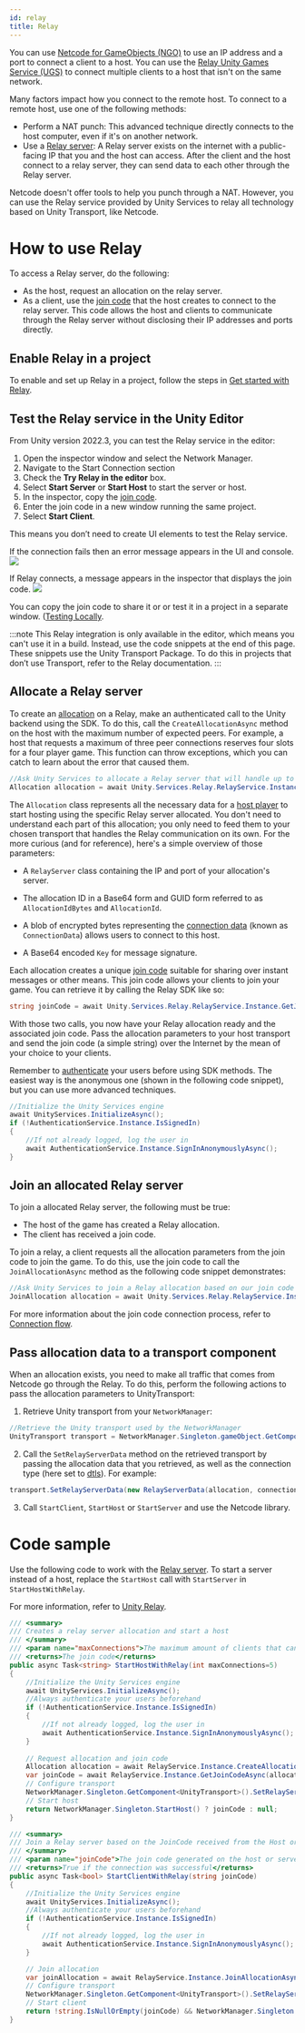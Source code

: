 ```yaml
---
id: relay
title: Relay
---
```


You can use [Netcode for GameObjects (NGO)](https://docs-multiplayer.unity3d.com/netcode/current/about/) to use an IP address and a port to connect a client to a host. You can use the [Relay Unity Games Service (UGS)](https://docs.unity.com/ugs/en-us/manual/relay/manual/introduction) to connect multiple clients to a host that isn't on the same network.

Many factors impact how you connect to the remote host. To connect to a remote host, use one of the following methods:

* Perform a NAT punch: This advanced technique directly connects to the host computer, even if it's on another network.
* Use a [Relay server](https://docs.unity.com/relay/en/manual/relay-servers): A Relay server exists on the internet with a public-facing IP that you and the host can access. After the client and the host connect to a relay server, they can send data to each other through the Relay server.

Netcode doesn't offer tools to help you punch through a NAT. However, you can use the Relay service provided by Unity Services to relay all technology based on Unity Transport, like Netcode.

# How to use Relay

To access a Relay server, do the following: 
* As the host, request an allocation on the relay server.
* As a client, use the [join code](https://docs.unity.com/relay/en/manual/join-codes) that the host creates to connect to the relay server. This code allows the host and clients to communicate through the Relay server without disclosing their IP addresses and ports directly.

## Enable Relay in a project

To enable and set up Relay in a project, follow the steps in [Get started with Relay](https://docs.unity.com/relay/en/manual/get-started).

## Test the Relay service in the Unity Editor

From Unity version 2022.3, you can test the Relay service in the editor: 
1. Open the inspector window and select the Network Manager. 
2. Navigate to the Start Connection section
3. Check the **Try Relay in the editor** box. 
4. Select **Start Server** or **Start Host** to start the server or host.
5. In the inspector, copy the [join code](https://docs.unity.com/relay/en/manual/join-codes).
6. Enter the join code in a new window running the same project.
7.  Select **Start Client**.

This means you don’t need to create UI elements to test the Relay service.

If the connection fails then an error message appears in the UI and console.
![](/img/relay/ngo-relay-connection.png)

If Relay connects, a message appears in the inspector that displays the join code.
![](/img/relay/ngo-relay-connected.png)

You can copy the join code to share it or or test it in a project in a separate window. ([Testing Locally](../tutorials/testing/testing_locally.md).

:::note
This Relay integration is only available in the editor, which means you can't use it in a build. Instead, use the code snippets at the end of this page. These snippets use the Unity Transport Package. To do this in projects that don’t use Transport, refer to the Relay documentation.
:::

## Allocate a Relay server

To create an [allocation](https://docs.unity.com/relay/en/manual/allocations) on a Relay, make an authenticated call to the Unity backend using the SDK. To do this, call the `CreateAllocationAsync` method on the host with the maximum number of expected peers. For example, a host that requests a maximum of three peer connections reserves four slots for a four player game. This function can throw exceptions, which you can catch to learn about the error that caused them.

```csharp
//Ask Unity Services to allocate a Relay server that will handle up to eight players: seven peers and the host.
Allocation allocation = await Unity.Services.Relay.RelayService.Instance.CreateAllocationAsync(7);
```

The `Allocation` class represents all the necessary data for a [host player](https://docs.unity.com/relay/manual/players#Host) to start hosting using the specific Relay server allocated. You don't need to understand each part of this allocation; you only need to feed them to your chosen transport that handles the Relay communication on its own. For the more curious (and for reference), here's a simple overview of those parameters:

* A `RelayServer` class containing the IP and port of your allocation's server.

* The allocation ID in a Base64 form and GUID form referred to as `AllocationIdBytes` and `AllocationId`.

* A blob of encrypted bytes representing the [connection data](https://docs.unity.com/relay/en/manual/connection-data) (known as `ConnectionData`) allows users to connect to this host.

* A Base64 encoded `Key` for message signature.

Each allocation creates a unique [join code](https://docs.unity.com/relay/en/manual/join-codes) suitable for sharing over instant messages or other means. This join code allows your clients to join your game. You can retrieve it by calling the Relay SDK like so:

```csharp
string joinCode = await Unity.Services.Relay.RelayService.Instance.GetJoinCodeAsync(allocation.AllocationId);
```

With those two calls, you now have your Relay allocation ready and the associated join code. Pass the allocation parameters to your host transport and send the join code (a simple string) over the Internet by the mean of your choice to your clients.

Remember to [authenticate](https://docs.unity.com/relay/en/manual/authentication) your users before using SDK methods. The easiest way is the anonymous one (shown in the following code snippet), but you can use more advanced techniques.

```csharp
//Initialize the Unity Services engine
await UnityServices.InitializeAsync();
if (!AuthenticationService.Instance.IsSignedIn)
{
    //If not already logged, log the user in
    await AuthenticationService.Instance.SignInAnonymouslyAsync();
}
```

## Join an allocated Relay server

To join a allocated Relay server, the following must be true:
* The host of the game has created a Relay allocation.
* The client has received a join code.

To join a relay, a client requests all the allocation parameters from the join code to join the game. To do this, use the join code to call the `JoinAllocationAsync` method as the following code snippet demonstrates:

```csharp
//Ask Unity Services to join a Relay allocation based on our join code
JoinAllocation allocation = await Unity.Services.Relay.RelayService.Instance.JoinAllocationAsync(joinCode);
```
For more information about the join code connection process, refer to [Connection flow](https://docs.unity.com/relay/manual/connection-flow#4).

## Pass allocation data to a transport component

When an allocation exists, you need to make all traffic that comes from Netcode go through the Relay. To do this, perform the following actions to pass the allocation parameters to UnityTransport:
1. Retrieve Unity transport from your `NetworkManager`:
```csharp
//Retrieve the Unity transport used by the NetworkManager
UnityTransport transport = NetworkManager.Singleton.gameObject.GetComponent<UnityTransport>();
```

2. Call the `SetRelayServerData` method on the retrieved transport by passing the allocation data that you retrieved, as well as the connection type (here set to [dtls](https://docs.unity.com/relay/en/manual/dtls-encryption)). For example:

```csharp
transport.SetRelayServerData(new RelayServerData(allocation, connectionType:"dtls"));
```

3. Call `StartClient`, `StartHost` or `StartServer` and use the Netcode library.

# Code sample

Use the following code to work with the [Relay server](https://docs.unity.com/relay/en/manual/relay-servers). To start a server instead of a host, replace the `StartHost` call with `StartServer` in `StartHostWithRelay`.

For more information, refer to [Unity Relay](https://docs.unity.com/ugs/en-us/manual/relay/manual/introduction).

```csharp
/// <summary>
/// Creates a relay server allocation and start a host
/// </summary>
/// <param name="maxConnections">The maximum amount of clients that can connect to the relay</param>
/// <returns>The join code</returns>
public async Task<string> StartHostWithRelay(int maxConnections=5)
{
    //Initialize the Unity Services engine
    await UnityServices.InitializeAsync();
    //Always authenticate your users beforehand
    if (!AuthenticationService.Instance.IsSignedIn)
    {
        //If not already logged, log the user in
        await AuthenticationService.Instance.SignInAnonymouslyAsync();
    }
    
    // Request allocation and join code
    Allocation allocation = await RelayService.Instance.CreateAllocationAsync(maxConnections);
    var joinCode = await RelayService.Instance.GetJoinCodeAsync(allocation.AllocationId);
    // Configure transport
    NetworkManager.Singleton.GetComponent<UnityTransport>().SetRelayServerData(new RelayServerData(allocation, "dtls"));
    // Start host
    return NetworkManager.Singleton.StartHost() ? joinCode : null;
}

/// <summary>
/// Join a Relay server based on the JoinCode received from the Host or Server
/// </summary>
/// <param name="joinCode">The join code generated on the host or server</param>
/// <returns>True if the connection was successful</returns>
public async Task<bool> StartClientWithRelay(string joinCode)
{
    //Initialize the Unity Services engine
    await UnityServices.InitializeAsync();
    //Always authenticate your users beforehand
    if (!AuthenticationService.Instance.IsSignedIn)
    {
        //If not already logged, log the user in
        await AuthenticationService.Instance.SignInAnonymouslyAsync();
    }

    // Join allocation
    var joinAllocation = await RelayService.Instance.JoinAllocationAsync(joinCode: joinCode);
    // Configure transport
    NetworkManager.Singleton.GetComponent<UnityTransport>().SetRelayServerData(new RelayServerData(joinAllocation, "dtls"));
    // Start client
    return !string.IsNullOrEmpty(joinCode) && NetworkManager.Singleton.StartClient();
}

```
